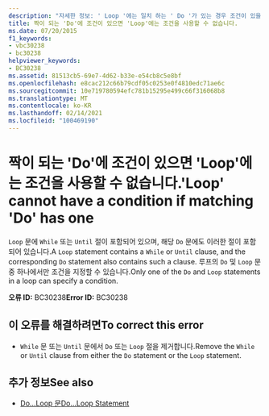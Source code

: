 ```yaml
---
description: "자세한 정보: ' Loop '에는 일치 하는 ' Do '가 있는 경우 조건이 있을 수 없습니다."
title: 짝이 되는 'Do'에 조건이 있으면 'Loop'에는 조건을 사용할 수 없습니다.
ms.date: 07/20/2015
f1_keywords:
- vbc30238
- bc30238
helpviewer_keywords:
- BC30238
ms.assetid: 81513cb5-69e7-4d62-b33e-e54cb8c5e8bf
ms.openlocfilehash: e8cac212c66b79cdf05c0253e0f4810edc71ae6c
ms.sourcegitcommit: 10e719780594efc781b15295e499c66f316068b8
ms.translationtype: MT
ms.contentlocale: ko-KR
ms.lasthandoff: 02/14/2021
ms.locfileid: "100469190"
---
```

# <a name="loop-cannot-have-a-condition-if-matching-do-has-one"></a><span data-ttu-id="717e6-103">짝이 되는 'Do'에 조건이 있으면 'Loop'에는 조건을 사용할 수 없습니다.</span><span class="sxs-lookup"><span data-stu-id="717e6-103">'Loop' cannot have a condition if matching 'Do' has one</span></span>

<span data-ttu-id="717e6-104">`Loop` 문에 `While` 또는 `Until` 절이 포함되어 있으며, 해당 `Do` 문에도 이러한 절이 포함되어 있습니다.</span><span class="sxs-lookup"><span data-stu-id="717e6-104">A `Loop` statement contains a `While` or `Until` clause, and the corresponding `Do` statement also contains such a clause.</span></span> <span data-ttu-id="717e6-105">루프의 `Do` 및 `Loop` 문 중 하나에서만 조건을 지정할 수 있습니다.</span><span class="sxs-lookup"><span data-stu-id="717e6-105">Only one of the `Do` and `Loop` statements in a loop can specify a condition.</span></span>  
  
 <span data-ttu-id="717e6-106">**오류 ID:** BC30238</span><span class="sxs-lookup"><span data-stu-id="717e6-106">**Error ID:** BC30238</span></span>  
  
## <a name="to-correct-this-error"></a><span data-ttu-id="717e6-107">이 오류를 해결하려면</span><span class="sxs-lookup"><span data-stu-id="717e6-107">To correct this error</span></span>  
  
- <span data-ttu-id="717e6-108">`While` 문 또는 `Until` 문에서 `Do` 또는 `Loop` 절을 제거합니다.</span><span class="sxs-lookup"><span data-stu-id="717e6-108">Remove the `While` or `Until` clause from either the `Do` statement or the `Loop` statement.</span></span>  
  
## <a name="see-also"></a><span data-ttu-id="717e6-109">추가 정보</span><span class="sxs-lookup"><span data-stu-id="717e6-109">See also</span></span>

- [<span data-ttu-id="717e6-110">Do...Loop 문</span><span class="sxs-lookup"><span data-stu-id="717e6-110">Do...Loop Statement</span></span>](../language-reference/statements/do-loop-statement.md)
